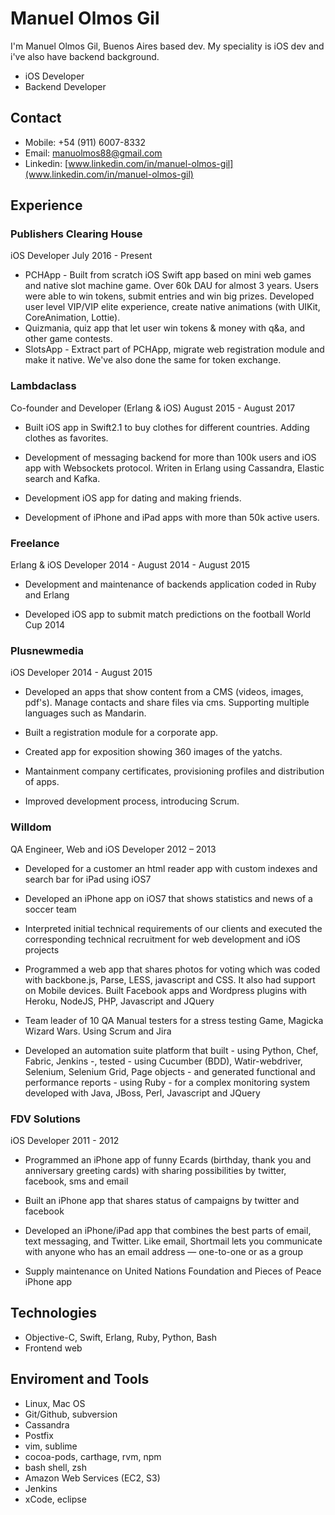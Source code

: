 # Manuel Olmos Gil
I'm Manuel Olmos Gil, Buenos Aires based dev. My speciality is iOS dev and i've also have backend background.

* iOS Developer
* Backend Developer

## Contact
* Mobile: +54 (911) 6007-8332
* Email: [manuolmos88@gmail.com](mailto:manuolmos88@gmail.com)
* Linkedin: [www.linkedin.com/in/manuel-olmos-gil](www.linkedin.com/in/manuel-olmos-gil)

## Experience

### Publishers Clearing House
iOS Developer July 2016 - Present
* PCHApp - Built from scratch iOS Swift app based on mini web games and native slot machine game. Over 60k DAU for almost 3 years. Users were able to win tokens, submit entries and win big prizes. Developed user level VIP/VIP elite experience, create native animations (with UIKit, CoreAnimation, Lottie).
* Quizmania, quiz app that let user win tokens & money with q&a, and other game contests.
* SlotsApp - Extract part of PCHApp, migrate web registration module and make it native. We've also done the same for token exchange.

### Lambdaclass
Co-founder and Developer (Erlang & iOS) August 2015 - August 2017

* Built iOS app in Swift2.1 to buy clothes for different countries. Adding clothes as favorites.

* Development of messaging backend for more than 100k users and iOS app with Websockets protocol. Writen in Erlang using Cassandra, Elastic search and Kafka.

* Development iOS app for dating and making friends.

* Development of iPhone and iPad apps with more than 50k active users.

### Freelance
Erlang & iOS Developer 2014 - August 2014 - August 2015

* Development and maintenance of backends application coded in Ruby and Erlang

* Developed iOS app to submit match predictions on the football World Cup 2014

### Plusnewmedia
iOS Developer 2014 - August 2015

* Developed an apps that show content from a CMS (videos, images, pdf's). Manage contacts and share files via cms. Supporting multiple languages such as Mandarin.

* Built a registration module for a corporate app.

* Created app for exposition showing 360 images of the yatchs.

* Mantainment company certificates, provisioning profiles and distribution of 	apps.

* Improved development process, introducing Scrum.

### Willdom
QA Engineer, Web and iOS Developer 2012 – 2013

* Developed for a customer an html reader app with custom indexes and search bar for iPad using iOS7

* Developed an iPhone app on iOS7 that shows statistics and news of a soccer team

* Interpreted initial technical requirements of our clients and executed the corresponding technical recruitment for web development and iOS projects

* Programmed a web app that shares photos for voting which was coded with backbone.js, Parse, LESS, javascript and CSS. It also had support on Mobile devices. Built Facebook apps and Wordpress plugins with Heroku, NodeJS, PHP, Javascript and JQuery

* Team leader of 10 QA Manual testers for a stress testing Game, Magicka Wizard Wars. Using Scrum and Jira

* Developed an automation suite platform that built - using Python, Chef, Fabric, Jenkins -, tested - using Cucumber (BDD), Watir-webdriver, Selenium, Selenium Grid, Page objects - and generated functional and performance reports - using Ruby - for a complex monitoring system developed with Java, JBoss, Perl, Javascript and JQuery

### FDV Solutions
iOS Developer 2011 - 2012

* Programmed an iPhone app of funny Ecards (birthday, thank you and anniversary greeting cards) with sharing possibilities by twitter, facebook, sms and email

* Built an iPhone app that shares status of campaigns by twitter and facebook

* Developed an iPhone/iPad app that combines the best parts of email, text messaging, and Twitter. Like email, Shortmail lets you communicate with anyone who has an email address — one-to-one or as a group

* Supply maintenance on United Nations Foundation and Pieces of Peace iPhone app

## Technologies
* Objective-C, Swift, Erlang, Ruby, Python, Bash
* Frontend web

## Enviroment and Tools
* Linux, Mac OS
* Git/Github, subversion
* Cassandra
* Postfix
* vim, sublime
* cocoa-pods, carthage, rvm, npm
* bash shell, zsh
* Amazon Web Services (EC2, S3)
* Jenkins
* xCode, eclipse
